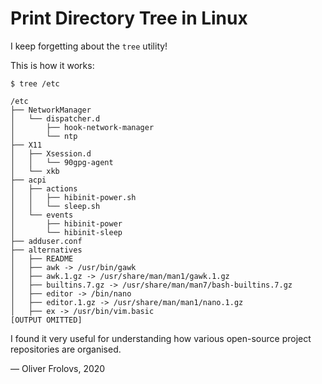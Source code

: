 # Print Directory Tree in Linux

I keep forgetting about the `tree` utility!

This is how it works:

```Shell
$ tree /etc

/etc
├── NetworkManager
│   └── dispatcher.d
│       ├── hook-network-manager
│       └── ntp
├── X11
│   ├── Xsession.d
│   │   └── 90gpg-agent
│   └── xkb
├── acpi
│   ├── actions
│   │   ├── hibinit-power.sh
│   │   └── sleep.sh
│   └── events
│       ├── hibinit-power
│       └── hibinit-sleep
├── adduser.conf
├── alternatives
│   ├── README
│   ├── awk -> /usr/bin/gawk
│   ├── awk.1.gz -> /usr/share/man/man1/gawk.1.gz
│   ├── builtins.7.gz -> /usr/share/man/man7/bash-builtins.7.gz
│   ├── editor -> /bin/nano
│   ├── editor.1.gz -> /usr/share/man/man1/nano.1.gz
│   ├── ex -> /usr/bin/vim.basic
[OUTPUT OMITTED]
```

I found it very useful for understanding how various open-source project repositories are organised.

&mdash; Oliver Frolovs, 2020